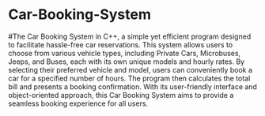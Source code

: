 # Car-Booking-System
#The Car Booking System in C++, a simple yet efficient program designed to facilitate hassle-free car reservations. This system allows users to choose from various vehicle types, including Private Cars, Microbuses, Jeeps, and Buses, each with its own unique models and hourly rates. By selecting their preferred vehicle and model, users can conveniently book a car for a specified number of hours. The program then calculates the total bill and presents a booking confirmation. With its user-friendly interface and object-oriented approach, this Car Booking System aims to provide a seamless booking experience for all users.
